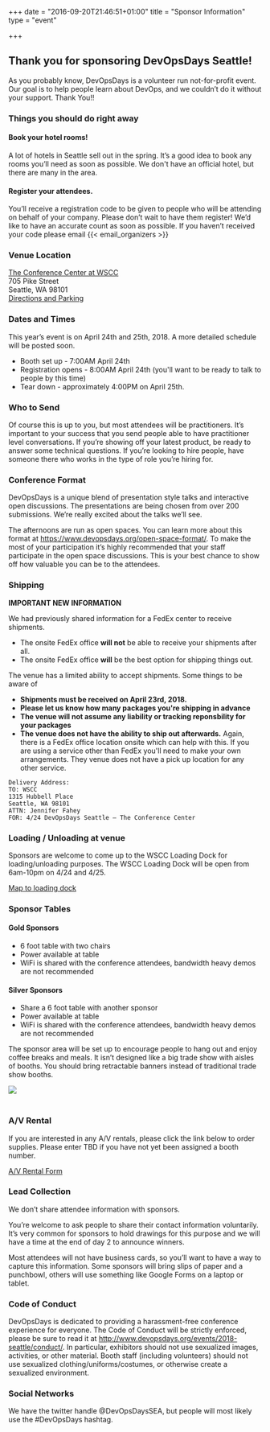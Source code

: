+++
date = "2016-09-20T21:46:51+01:00"
title = "Sponsor Information"
type = "event"

+++

## Thank you for sponsoring DevOpsDays Seattle!

As you probably know, DevOpsDays is a volunteer run not-for-profit event. Our
goal is to help people learn about DevOps, and we couldn’t do it without your
support. Thank You!!

### Things you should do right away
#### Book your hotel rooms!
A lot of hotels in Seattle sell out in the spring. It’s a good idea to book any
rooms you’ll need as soon as possible. We don't have an official hotel, but there
are many in the area.

#### Register your attendees.
You’ll receive a registration code to be given to people who will be attending
on behalf of your company. Please don’t wait to have them register! We’d like to
have an accurate count as soon as possible. If you haven’t received your code
please email {{< email_organizers >}}

### Venue Location
<a href="https://www.wscc.com/venues/conference-center">The Conference Center at WSCC</a><br>
705 Pike Street<br>
Seattle, WA 98101<br>
<a href="https://www.wscc.com/directions">Directions and Parking</a>

### Dates and Times
This year’s event is on April 24th and 25th, 2018. A more detailed schedule will
be posted soon.

* Booth set up - 7:00AM April 24th
* Registration opens - 8:00AM April 24th (you'll want to be ready to talk to people
by this time)
* Tear down - approximately 4:00PM on April 25th.

### Who to Send
Of course this is up to you, but most attendees will be practitioners. It’s
important to your success that you send people able to have practitioner level
conversations. If you’re showing off your latest product, be ready to answer
some technical questions. If you’re looking to hire people, have someone there
who works in the type of role you’re hiring for.

### Conference Format

DevOpsDays is a unique blend of presentation style talks and interactive open
discussions. The presentations are being chosen from over 200 submissions. We’re
really excited about the talks we’ll see.

The afternoons are run as open spaces. You can learn more about this format
at https://www.devopsdays.org/open-space-format/. To make the most of your
participation it’s highly recommended that your staff participate in the open
space discussions. This is your best chance to show off how valuable you can
be to the attendees.

### Shipping
**IMPORTANT NEW INFORMATION**

We had previously shared information for a FedEx center to receive shipments.

* The onsite FedEx office **will not** be able to receive your shipments after all.
* The onsite FedEx office **will** be the best option for shipping things out.

The venue has a limited ability to accept shipments. Some things to be aware of

* **Shipments must be received on April 23rd, 2018.**
* **Please let us know how many packages you're shipping in advance**
* **The venue will not assume any liability or tracking reponsbility for your packages**
* **The venue does not have the ability to ship out afterwards.** Again, there is a FedEx office location onsite which can help with this. If you are using a service other than FedEx you'll need to make your own arrangements. They venue does not have a pick up location for any other service.

```
Delivery Address:
TO: WSCC
1315 Hubbell Place
Seattle, WA 98101
ATTN: Jennifer Fahey
FOR: 4/24 DevOpsDays Seattle – The Conference Center
```

### Loading / Unloading at venue

Sponsors are welcome to come up to the WSCC Loading Dock for loading/unloading purposes.  The WSCC Loading Dock will be open from 6am-10pm on 4/24 and 4/25.

<a href="https://assets.devopsdays.org/events/2018/seattle/WSCC-Loading-Dock-Map.pdf">Map to loading dock</a>

### Sponsor Tables

#### Gold Sponsors
* 6 foot table with two chairs
* Power available at table
* WiFi is shared with the conference attendees, bandwidth heavy demos are not
recommended

#### Silver Sponsors
* Share a 6 foot table with another sponsor
* Power available at table
* WiFi is shared with the conference attendees, bandwidth heavy demos are not
recommended

The sponsor area will be set up to encourage people to hang out and enjoy coffee
breaks and meals. It isn’t designed like a big trade show with aisles of booths.
You should bring retractable banners instead of traditional trade show booths.

<img style="max-width: 500px; padding: 0px 20px 20px 0px" src="/events/2017-seattle/banner_styles.png">

### A/V Rental<a id="av_rental"></a>
If you are interested in any A/V rentals, please click the link below to order supplies. Please enter TBD if you have not yet been assigned a booth number.

<a href="https://assets.devopsdays.org/events/2018/seattle/DevOpsDays%20Exhibitor%20Kit%20Form.pdf">A/V Rental Form</a>

### Lead Collection
We don’t share attendee information with sponsors.

You’re welcome to ask people to share their contact information voluntarily.
It’s very common for sponsors to hold drawings for this purpose and we will have
a time at the end of day 2 to announce winners.

Most attendees will not have business cards, so you’ll want to have a way to
capture this information. Some sponsors will bring slips of paper and a
punchbowl, others will use something like Google Forms on a laptop or tablet.

### Code of Conduct

DevOpsDays is dedicated to providing a harassment-free conference experience
for everyone. The Code of Conduct will be strictly enforced, please be sure to
read it at http://www.devopsdays.org/events/2018-seattle/conduct/. In particular,
exhibitors should not use sexualized images, activities, or other material.
Booth staff (including volunteers) should not use sexualized clothing/uniforms/costumes,
or otherwise create a sexualized environment.

### Social Networks
We have the twitter handle @DevOpsDaysSEA, but people will most likely use the #DevOpsDays hashtag.
